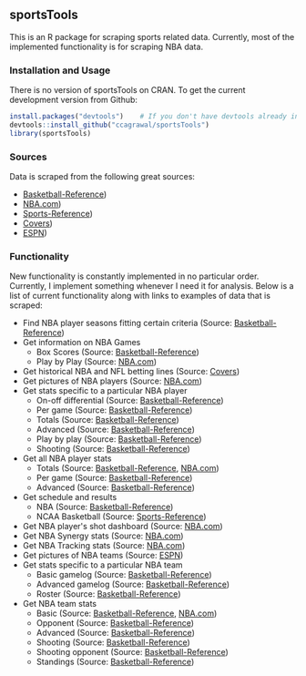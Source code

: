 ## sportsTools

This is an R package for scraping sports related data. Currently, most of the implemented functionality is for scraping NBA data.

### Installation and Usage

There is no version of sportsTools on CRAN. To get the current development version from Github:

```R
install.packages("devtools")    # If you don't have devtools already installed
devtools::install_github("ccagrawal/sportsTools")
library(sportsTools)
```

### Sources

Data is scraped from the following great sources:

- [Basketball-Reference](http://www.basketball-reference.com/))
- [NBA.com](http://stats.nba.com/))
- [Sports-Reference](http://www.sports-reference.com/cbb/))
- [Covers](http://www.covers.com/index.aspx))
- [ESPN](http://espn.go.com/))

### Functionality

New functionality is constantly implemented in no particular order. Currently, I implement something whenever I need it for analysis. Below is a list of current functionality along with links to examples of data that is scraped:

- Find NBA player seasons fitting certain criteria (Source: [Basketball-Reference](http://www.basketball-reference.com/play-index/psl_finder.cgi?lid=header_pi))
- Get information on NBA Games
    - Box Scores (Source: [Basketball-Reference](http://www.basketball-reference.com/boxscores/201510270ATL.html))
    - Play by Play (Source: [NBA.com](http://stats.nba.com/game/#!/0021500884/playbyplay/))
- Get historical NBA and NFL betting lines (Source: [Covers](http://www.covers.com/pageLoader/pageLoader.aspx?page=/data/nba/teams/pastresults/2015-2016/team404029.html))
- Get pictures of NBA players (Source: [NBA.com](http://stats.nba.com/media/players/230x185/201588.png))
- Get stats specific to a particular NBA player
    - On-off differential (Source: [Basketball-Reference](http://www.basketball-reference.com/players/h/hardeja01/on-off/2016/))
    - Per game (Source: [Basketball-Reference](http://www.basketball-reference.com/players/h/hardeja01.html))
    - Totals (Source: [Basketball-Reference](http://www.basketball-reference.com/players/h/hardeja01.html))
    - Advanced (Source: [Basketball-Reference](http://www.basketball-reference.com/players/h/hardeja01.html))
    - Play by play (Source: [Basketball-Reference](http://www.basketball-reference.com/players/h/hardeja01.html))
    - Shooting  (Source: [Basketball-Reference](http://www.basketball-reference.com/players/h/hardeja01/shooting/2016/))
- Get all NBA player stats
    - Totals (Source: [Basketball-Reference](http://www.basketball-reference.com/leagues/NBA_2016_totals.html), [NBA.com](http://stats.nba.com/leaders/#!/?Season=2015-16&SeasonType=Regular%20Season&PerMode=Totals))
    - Per game (Source: [Basketball-Reference](http://www.basketball-reference.com/leagues/NBA_2016_per_game.html))
    - Advanced (Source: [Basketball-Reference](http://www.basketball-reference.com/leagues/NBA_2016_advanced.html))
- Get schedule and results
    - NBA (Source: [Basketball-Reference](http://www.basketball-reference.com/leagues/NBA_2016_games.html))
    - NCAA Basketball (Source: [Sports-Reference](http://www.sports-reference.com/cbb/schools/texas/2016-schedule.html))
- Get NBA player's shot dashboard (Source: [NBA.com](http://stats.nba.com/player/#!/203081/tracking/shots/))
- Get NBA Synergy stats (Source: [NBA.com](http://stats.nba.com/playtype/#!/isolation/?dir=1&PT=player&OD=offensive))
- Get NBA Tracking stats (Source: [NBA.com](http://stats.nba.com/tracking/#!/player/catchshoot/))
- Get pictures of NBA teams (Source: [ESPN](http://a.espncdn.com/combiner/i?img=/i/teamlogos/nba/500/HOU.png))
- Get stats specific to a particular NBA team
    - Basic gamelog (Source: [Basketball-Reference](http://www.basketball-reference.com/teams/POR/2015/gamelog/))
    - Advanced gamelog (Source: [Basketball-Reference](http://www.basketball-reference.com/teams/POR/2015/gamelog/))
    - Roster (Source: [Basketball-Reference](http://www.basketball-reference.com/teams/POR/2015.html#all_roster))
- Get NBA team stats
    - Basic (Source: [Basketball-Reference](http://www.basketball-reference.com/leagues/NBA_2016.html), [NBA.com](http://stats.nba.com/league/team/#!/))
    - Opponent (Source: [Basketball-Reference](http://www.basketball-reference.com/leagues/NBA_2016.html))
    - Advanced (Source: [Basketball-Reference](http://www.basketball-reference.com/leagues/NBA_2016.html))
    - Shooting (Source: [Basketball-Reference](http://www.basketball-reference.com/leagues/NBA_2016.html))
    - Shooting opponent (Source: [Basketball-Reference](http://www.basketball-reference.com/leagues/NBA_2016.html))
    - Standings (Source: [Basketball-Reference](http://www.basketball-reference.com/leagues/NBA_2016.html))
